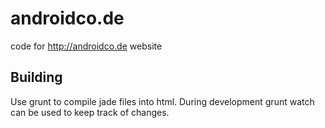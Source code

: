 androidco.de
============

code for http://androidco.de website

## Building

Use grunt to compile jade files into html. During development grunt watch can be used to keep track of changes.
